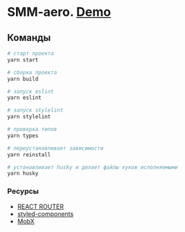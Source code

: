 # SMM-aero. [Demo](https://lowrider-fn.github.io/smm-aero/)

## Команды
```bash
# старт проекта
yarn start

# сборка проекта
yarn build

# запуск eslint
yarn eslint

# запуск stylelint
yarn stylelint

# проверка типов
yarn types

# переустанавливает зависимости
yarn reinstall

# устанавливает husky и делает файлы хуков исполняемыми
yarn husky
```

### Ресурсы
  - [REACT ROUTER](https://v5.reactrouter.com/web/guides/quick-start)
  - [styled-components](https://styled-components.com/)
  - [MobX](https://mobx.js.org/README.html)
